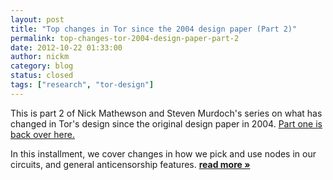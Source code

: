 ```yaml
---
layout: post
title: "Top changes in Tor since the 2004 design paper (Part 2)"
permalink: top-changes-tor-2004-design-paper-part-2
date: 2012-10-22 01:33:00
author: nickm
category: blog
status: closed
tags: ["research", "tor-design"]
---
```


This is part 2 of Nick Mathewson and Steven Murdoch's series on what has changed in Tor's design since the original design paper in 2004. [Part one is back over here.](https://blog.torproject.org/blog/top-changes-tor-2004-design-paper-part-1)

In this installment, we cover changes in how we pick and use nodes in our circuits, and general anticensorship features. [**read more »**](https://blog.torproject.org/blog/top-changes-tor-2004-design-paper-part-2)
